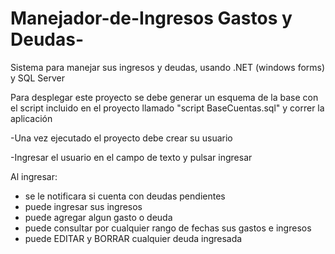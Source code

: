 # Manejador-de-Ingresos Gastos y Deudas-
Sistema para manejar sus ingresos y deudas, usando .NET (windows forms) y SQL Server 

Para desplegar este proyecto se debe generar un esquema de la base con el script incluido en el proyecto llamado "script BaseCuentas.sql" y correr la aplicación

-Una vez ejecutado el proyecto debe crear su usuario

-Ingresar el usuario en el campo de texto y pulsar ingresar

Al ingresar:
- se le notificara si cuenta con deudas pendientes 
- puede ingresar sus ingresos 
- puede agregar algun gasto o deuda
- puede consultar por cualquier rango de fechas sus gastos e ingresos 
- puede EDITAR y BORRAR cualquier deuda ingresada

